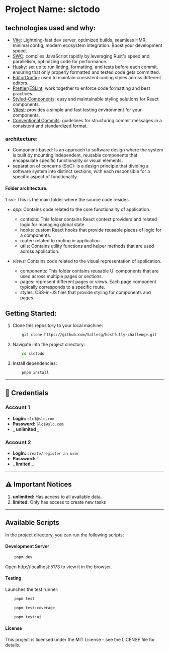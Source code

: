# Project Name: slctodo

## technologies used and why:

- [Vite](https://vitejs.dev/guide/): Lightning-fast dev server, optimized builds, seamless HMR, minimal config, modern ecosystem integration. Boost your development speed.
- [SWC](https://swc.rs/): compiles JavaScript rapidly by leveraging Rust's speed and parallelism, optimizing code for performance.
- [Husky](https://typicode.github.io/husky/get-started.html): set up to run linting, formatting, and tests before each commit, ensuring that only properly formatted and tested code gets committed.
- [EditorConfig](https://editorconfig.org/): used to maintain consistent coding styles across different editors.
- [Prettier](https://prettier.io/)/[ESLint](https://eslint.org/): work together to enforce code formatting and best practices.
- [Styled-Components](https://styled-components.com/): easy and maintainable styling solutions for React components.
- [Vitest](https://vitest.dev/guide/): provides a simple and fast testing environment for your components.
- [Conventional Commits](https://www.conventionalcommits.org/en/v1.0.0/#summary): guidelines for structuring commit messages in a consistent and standardized format.

### architecture:

- Component-based: Is an approach to software design where the system is built by mounting independent, reusable components that encapsulate specific functionality or visual elements.
- separation of concerns (SoC): is a design principle that dividing a software system into distinct sections, with each responsible for a specific aspect of functionality.

#### Folder architecture:

1 _src:_ This is the main folder where the source code resides.

- _app:_ Contains code related to the core functionality of application.

  - contexts: This folder contains React context providers and related logic for managing global state.
  - hooks: custom React hooks that provide reusable pieces of logic for a components.
  - router: related to routing in application.
  - utils: Contains utility functions and helper methods that are used across application.

- _views:_ Contains code related to the visual representation of application.
  - components: This folder contains reusable UI components that are used across multiple pages or sections.
  - pages: represent different pages or views. Each page component typically corresponds to a specific route.
  - styles: CSS-in-JS files that provide styling for components and pages.

## Getting Started:

1. Clone this repository to your local machine:

   ```bash
       git clone https://github.com/Sallesg/hostfully-challenge.git
   ```

2. Navigate into the project directory:

   ```bash
       cd slctodo
   ```

3. Install dependencies:

   ```bash
       pnpm install
   ```

---

## 🔑 Credentials

### Account 1

- **Login:** `slc1@slc.com`
- **Password:** `Slc1@slc.com`
- **_ unlimited _**

### Account 2

- **Login:** `create/register an user`
- **Password:** ``
- **_ limited _**

---

## ⚠️ Important Notices

1. **unlimited:** Has access to all available data.
2. **limited:** Only has access to create new tasks

---

## Available Scripts

In the project directory, you can run the following scripts:

#### Development Server

```bash
    pnpm dev
```

Open http://localhost:5173 to view it in the browser.

#### Testing

Launches the test runner:

```bash
    pnpm test
```

```bash
    pnpm test:coverage
```

```bash
    pnpm test:ui
```

#### License

This project is licensed under the MIT License - see the LICENSE file for details.
